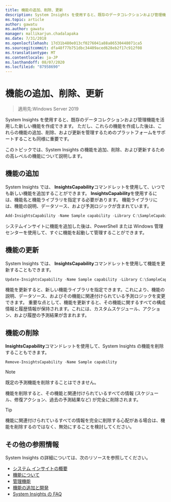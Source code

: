 ```yaml
---
title: 機能の追加、削除、更新
description: System Insights を使用すると、既存のデータコレクションおよび管理機能を活用した新しい機能を作成できます。 また、これらの機能の追加、削除、および更新を管理するためのプラットフォームサポートも必要です。 このトピックでは、System Insights の機能を追加、削除、および更新するための高レベルの機能について説明します。
ms.topic: article
author: gawatu
ms.author: gawatu
manager: mallikarjun.chadalapaka
ms.date: 7/31/2018
ms.openlocfilehash: 17d31b480e013cf0276041a88a86530448071ca5
ms.sourcegitcommit: dfa48f77b751dbc34409aced628eb2f17c912f08
ms.translationtype: MT
ms.contentlocale: ja-JP
ms.lasthandoff: 08/07/2020
ms.locfileid: "87958690"
---
```

# <a name="adding-removing-and-updating-capabilities"></a>機能の追加、削除、更新

>適用先:Windows Server 2019

System Insights を使用すると、既存のデータコレクションおよび管理機能を活用した新しい機能を作成できます。 ただし、これらの機能を作成した後は、これらの機能の追加、削除、および更新を管理するためのプラットフォームをサポートすることも同様に重要です。

このトピックでは、System Insights の機能を追加、削除、および更新するための高レベルの機能について説明します。

## <a name="adding-a-capability"></a>機能の追加
System Insights では、 **InsightsCapability**コマンドレットを使用して、いつでも新しい機能を追加することができます。 **InsightsCapability**を使用するには、機能名と機能ライブラリを指定する必要があります。 機能ライブラリには、機能の説明、データソース、および予測ロジックが含まれています。

```PowerShell
Add-InsightsCapability -Name Sample capability -Library C:\SampleCapability.dll
```

システムインサイトに機能を追加した後は、PowerShell または Windows 管理センターを使用して、すぐに機能を起動して管理することができます。

## <a name="updating-a-capability"></a>機能の更新
System Insights では、 **InsightsCapability**コマンドレットを使用して機能を更新することもできます。

```PowerShell
Update-InsightsCapability -Name Sample capability -Library C:\SampleCapabilityv2.dll
```

機能を更新すると、新しい機能ライブラリを指定できます。これにより、機能の説明、データソース、およびその機能に関連付けられている予測ロジックを変更できます。 重要な点として、機能を更新すると、その機能に関するすべての構成情報と履歴情報が保持されます。これには、カスタムスケジュール、アクション、および履歴の予測結果が含まれます。

## <a name="removing-a-capability"></a>機能の削除
**InsightsCapability**コマンドレットを使用して、System Insights の機能を削除することもできます。

```PowerShell
Remove-InsightsCapability -Name Sample capability
```
>[!NOTE]
>既定の予測機能を削除することはできません。

機能を削除すると、その機能と関連付けられているすべての情報 (スケジュール、修復アクション、過去の予測結果など) が完全に削除されます。

>[!TIP]
>機能に関連付けられているすべての情報を完全に削除する心配がある場合は、機能を削除するのではなく、無効にすることを検討してください。

## <a name="additional-references"></a>その他の参照情報
System Insights の詳細については、次のリソースを参照してください。

- [システム インサイトの概要](overview.md)
- [機能について](understanding-capabilities.md)
- [管理機能](managing-capabilities.md)
- [機能の追加と開発](adding-and-developing-capabilities.md)
- [System Insights の FAQ](faq.md)
